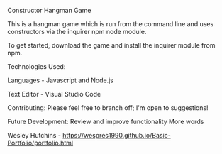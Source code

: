Constructor Hangman Game

This is a hangman game which is run from the command line and uses constructors via the inquirer npm node module.

To get started, download the game and install the inquirer module from npm.

Technologies Used:

Languages - Javascript and Node.js

Text Editor - Visual Studio Code

Contributing:
Please feel free to branch off; I'm open to suggestions!

Future Development:
Review and improve functionality
More words



Wesley Hutchins - https://wespres1990.github.io/Basic-Portfolio/portfolio.html
